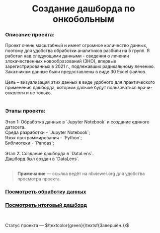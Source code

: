<h1 align="center"> Создание дашборда по онкобольным</h1>

<h3>Описание проекта:</h3> 
Проект очень масштабный и имеет огромное количество данных, поэтому для удобства обработки аналитиков разбили на 5 групп. Я работал над следующими данными - сведения о лечении злокачественных новообразований (ЗНО), впервые зарегистрированных в 2021 г., подлежавших радикальному лечению.<br>
Заказчиком данные были предоставлены в виде 30 Excel файлов. <br><br>
Цель – визуализация этих данных в виде удобного для практического применения дашборда, которым дальше будут пользоваться врачи-онкологи и не только. <br><br>

<h3>Этапы проекта:</h3>
Этап 1: Обработка данных в `Jupyter Notebook` и создание единого датасета.<br>
Среда разработки - `Jupyter Notebook`; <br>
Язык программирования - `Python`; <br>
Библиотеки - `Pandas`; <br><br>
Этап 2: Создание дашборда в `DataLens`.<br>
Дашборд был создан в `DataLens`. <br>
<br>


> __Примечание__ — ссылка ведёт на nbviewer.org для удобства просмотра проекта.

### [Посмотреть обработку данных]()  <br>
### [Посмотреть итоговый дашборд]()
<br>



Статус проекта — $\textcolor{green}{\textsf{Завершён.}}$ 
